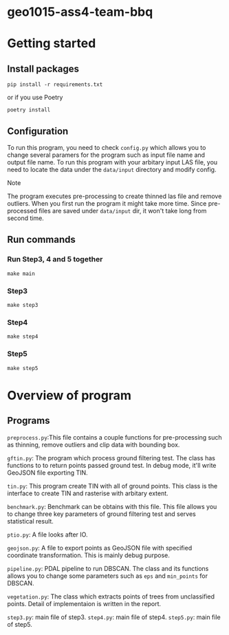 # geo1015-ass4-team-bbq

# Getting started

## Install packages

```
pip install -r requirements.txt
```

or if you use Poetry

```
poetry install
```

## Configuration

To run this program, you need to check `config.py` which allows you to change several paramers for the program such as input file name and output file name.
To run this program with your arbitary input LAS file, you need to locate the data under the `data/input` directory and modify config.

> [!NOTE]
> The program executes pre-processing to create thinned las file and remove outliers. When you first run the program it might take more time. Since pre-processed files are saved under `data/input` dir, it won't take long from second time.

## Run commands

### Run Step3, 4 and 5 together

```
make main
```

### Step3

```
make step3
```

### Step4

```
make step4
```

### Step5

```
make step5
```

# Overview of program

## Programs

`preprocess.py`:This file contains a couple functions for pre-processing such as thinning, remove outliers and clip data with bounding box.

`gftin.py`: The program which process ground filtering test. The class has functions to to return points passed ground test. In debug mode, it'll write GeoJSON file exporting TIN.

`tin.py`: This program create TIN with all of ground points. This class is the interface to create TIN and rasterise with arbitary extent.

`benchmark.py`: Benchmark can be obtains with this file. This file allows you to change three key parameters of ground filtering test and serves statistical result.

`ptio.py`: A file looks after IO.

`geojson.py`: A file to export points as GeoJSON file with specified coordinate transformation. This is mainly debug purpose.

`pipeline.py`: PDAL pipeline to run DBSCAN. The class and its functions allows you to change some parameters such as `eps` and `min_points` for DBSCAN.

`vegetation.py`: The class which extracts points of trees from unclassified points. Detail of implementaion is written in the report.

`step3.py`: main file of step3.
`step4.py`: main file of step4.
`step5.py`: main file of step5.
